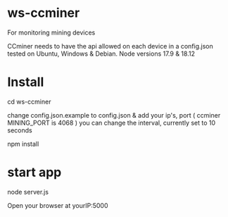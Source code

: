 # ws-ccminer
For monitoring mining devices

CCminer needs to have the api allowed on each device in a config.json
tested on Ubuntu, Windows & Debian. Node versions 17.9 & 18.12

# Install

cd ws-ccminer

change config.json.example to config.json & add your ip's, port ( ccminer MINING_PORT is 4068 )
you can change the interval, currently set to 10 seconds

npm install

# start app

node server.js

Open your browser at yourIP:5000

